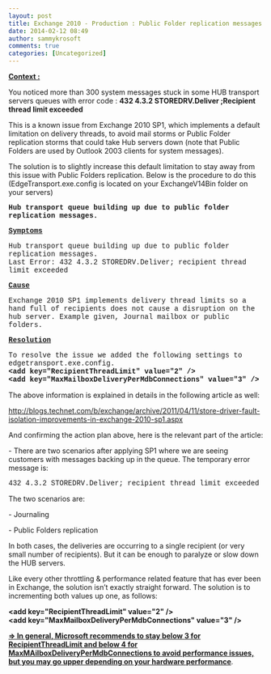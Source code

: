 ```yaml
---
layout: post
title: Exchange 2010 - Production : Public Folder replication messages stuck in the queue
date: 2014-02-12 08:49
author: sammykrosoft
comments: true
categories: [Uncategorized]
---
```

<p><p><u><strong>Context :</strong></u></p><p>You noticed more than 300 system messages stuck in some HUB transport servers queues with error code : <b>432 4.3.2 STOREDRV.Deliver ;Recipient thread limit exceeded</b></p><p>This is a known issue from Exchange 2010 SP1, which implements a default limitation on delivery threads, to avoid mail storms or Public Folder replication storms that could take Hub servers down (note that Public Folders are used by Outlook 2003 clients for system messages).</p><p>The solution is to slightly increase this default limitation to stay away from this issue with Public Folders replication. Below is the procedure to do this (EdgeTransport.exe.config is located on your ExchangeV14Bin folder on your servers)</p><p><b><font face="Courier new">Hub transport queue building up due to public folder replication messages.</font></b></p><p><b><u><font face="Courier new">Symptoms</font></u></b></p><p><font face="Courier new">Hub transport queue building up due to public folder replication messages.&nbsp; <br>Last Error: 432 4.3.2 STOREDRV.Deliver; recipient thread limit exceeded </font></p><p><b><u><font face="Courier new">Cause</font></u></b></p><p><font face="Courier new">Exchange 2010 SP1 implements delivery thread limits so a hand full of recipients does not cause a disruption on the hub server. Example given, Journal mailbox or public folders. </font></p><p><b><u><font face="Courier new">Resolution</font></u></b></p><p><font face="Courier new">To resolve the issue we added the following settings to edgetransport.exe.config.&nbsp; <br></font><strong><font face="Courier new">&lt;add key="RecipientThreadLimit" value="2" /&gt;        <br>&lt;add key="MaxMailboxDeliveryPerMdbConnections" value="3" /&gt;</font></strong> </p><p>The above information is explained in details in the following article as well:</p><p><a href="http://blogs.technet.com/b/exchange/archive/2011/04/11/store-driver-fault-isolation-improvements-in-exchange-2010-sp1.aspx">http://blogs.technet.com/b/exchange/archive/2011/04/11/store-driver-fault-isolation-improvements-in-exchange-2010-sp1.aspx</a></p><p>And confirming the action plan above, here is the relevant part of the article:</p><p>- There are two scenarios after applying SP1 where we are seeing customers with messages backing up in the queue. The temporary error message is:</p><p><font face="Courier New">432 4.3.2 STOREDRV.Deliver; recipient thread limit exceeded</font> </p><p>The two scenarios are:</p><p>- Journaling</p><p>- Public Folders replication</p><p>In both cases, the deliveries are occurring to a single recipient (or very small number of recipients). But it can be enough to paralyze or slow down the HUB servers.</p><p>Like every other throttling &amp; performance related feature that has ever been in Exchange, the solution isn&rsquo;t exactly straight forward. The solution is to incrementing both values up one, as follows:</p><p><strong>&lt;add key="RecipientThreadLimit" value="2" /&gt;      <br>&lt;add key="MaxMailboxDeliveryPerMdbConnections" value="3" /&gt;</strong></p><p><strong><u>=&gt; In general, Microsoft recommends to stay below 3 for RecipientThreadLimit and below 4 for MaxMAilboxDeliveryPerMdbConnections to avoid performance issues, but you may go upper depending on your hardware performance</u></strong>.</p></p>

